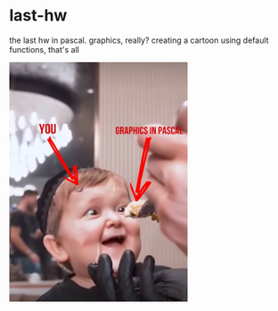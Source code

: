 # last-hw
 the last hw in pascal. graphics, really?
 creating a cartoon using default functions, that's all

<img src = 'https://github.com/ond-first/last-hw/blob/main/IMAGE%202022-04-30%2022:13:20.jpg' style = "width:320px ; height:430px" >
